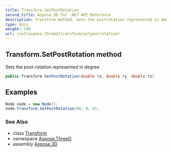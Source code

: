 ```yaml
---
title: Transform.SetPostRotation
second_title: Aspose.3D for .NET API Reference
description: Transform method. Sets the postrotation represented in degree
type: docs
weight: 190
url: /net/aspose.threed/transform/setpostrotation/
---
```

## Transform.SetPostRotation method

Sets the post-rotation represented in degree

```csharp
public Transform SetPostRotation(double rx, double ry, double rz)
```

## Examples

```csharp
Node node = new Node();
node.Transform.SetPostRotation(90, 0, 0);
```

### See Also

* class [Transform](../)
* namespace [Aspose.ThreeD](../../transform/)
* assembly [Aspose.3D](../../../)


